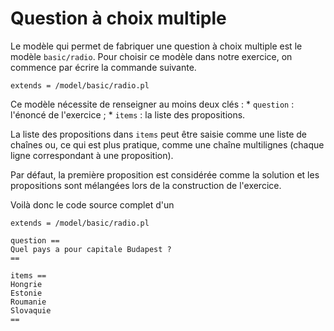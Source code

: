 # Question à choix multiple

Le modèle qui permet de fabriquer une question à choix multiple est le modèle `basic/radio`. Pour choisir ce modèle dans notre exercice, on commence par écrire la commande suivante.

```
extends = /model/basic/radio.pl
```

Ce modèle nécessite de renseigner au moins deux clés :
    * `question` : l'énoncé de l'exercice ;
    * `items` : la liste des propositions.
    
La liste des propositions dans `items` peut être saisie comme une liste de chaînes ou, ce qui est plus pratique, comme une chaîne multilignes (chaque ligne correspondant à une proposition).

Par défaut, la première proposition est considérée comme la solution et les propositions sont mélangées lors de la construction de l'exercice.

Voilà donc le code source complet d'un 

```
extends = /model/basic/radio.pl

question ==
Quel pays a pour capitale Budapest ?
==

items ==
Hongrie
Estonie
Roumanie
Slovaquie
==
```
